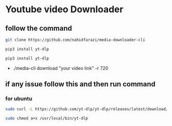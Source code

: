 # Youtube video Downloader

## follow the command

```sh
git clone https://github.com/nahidfarazi/media-downloader-cli
```
```sh
pip3 install yt-dlp
```
```sh
pip3 install yt-dlp
```
   
 - ./media-cli download "your video link" -r 720

## if any issue follow this and then run command
### for ubuntu

```sh
sudo curl -L https://github.com/yt-dlp/yt-dlp/releases/latest/download/yt-dlp -o /usr/local/bin/yt-dlp
```
```sh
sudo chmod a+x /usr/local/bin/yt-dlp
```
